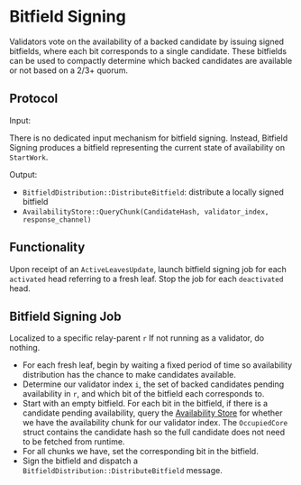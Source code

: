 # Bitfield Signing

Validators vote on the availability of a backed candidate by issuing signed bitfields, where each bit corresponds to a single candidate. These bitfields can be used to compactly determine which backed candidates are available or not based on a 2/3+ quorum.

## Protocol

Input:

There is no dedicated input mechanism for bitfield signing. Instead, Bitfield Signing produces a bitfield representing the current state of availability on `StartWork`.

Output:

- `BitfieldDistribution::DistributeBitfield`: distribute a locally signed bitfield
- `AvailabilityStore::QueryChunk(CandidateHash, validator_index, response_channel)`

## Functionality

Upon receipt of an `ActiveLeavesUpdate`, launch bitfield signing job for each `activated` head referring to a fresh leaf. Stop the job for each `deactivated` head.

## Bitfield Signing Job

Localized to a specific relay-parent `r`
If not running as a validator, do nothing.

- For each fresh leaf, begin by waiting a fixed period of time so availability distribution has the chance to make candidates available.
- Determine our validator index `i`, the set of backed candidates pending availability in `r`, and which bit of the bitfield each corresponds to.
- Start with an empty bitfield. For each bit in the bitfield, if there is a candidate pending availability, query the [Availability Store](../utility/availability-store.md) for whether we have the availability chunk for our validator index. The `OccupiedCore` struct contains the candidate hash so the full candidate does not need to be fetched from runtime.
- For all chunks we have, set the corresponding bit in the bitfield.
- Sign the bitfield and dispatch a `BitfieldDistribution::DistributeBitfield` message.

